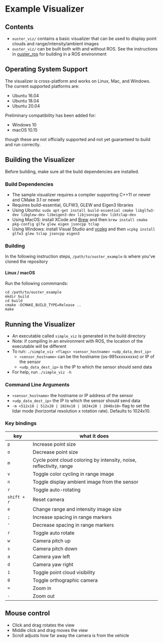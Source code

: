 # Example Visualizer

## Contents
* `ouster_viz/` contains a basic visualizer that can be used to
  display point clouds and range/intensity/ambient images
* `ouster_viz/` can be built both with and without ROS. See the instructions in
  [ouster_ros](../ouster_ros/README.md) for building in a ROS environment

## Operating System Support
The visualizer is cross-platform and works on Linux, Mac, and Windows. The current supported
platforms are:

* Ubuntu 16.04
* Ubuntu 18.04
* Ubuntu 20.04

Preliminary compatibility has been added for:

* Windows 10
* macOS 10.15

though these are not officially supported and not yet guaranteed to build and run correctly.

## Building the Visualizer
Before building, make sure all the build dependencies are installed.

### Build Dependencies
* The sample visualizer requires a compiler supporting C++11 or newer
  and CMake 3.1 or newer
* Requires build-essential, GLFW3, GLEW and Eigen3 libraries
* Using Ubuntu: `sudo apt-get install build-essential cmake libglfw3-dev libglew-dev libeigen3-dev
  libjsoncpp-dev libtclap-dev`
* Using MacOS: install XCode and [Brew](https://brew.sh/) and then `brew install cmake pkg-config
  glfw glew eigen jsoncpp tclap`
* Using Windows: install Visual Studio and [vcpkg](https://github.com/microsoft/vcpkg) and then
  `vcpkg install glfw3 glew tclap jsoncpp eigen3`

### Building
In the following instruction steps, `/path/to/ouster_example` is where you've cloned the repository

#### Linux / macOS
Run the following commmands:

```
cd /path/to/ouster_example
mkdir build
cd build
cmake -DCMAKE_BUILD_TYPE=Release ..
make
```

## Running the Visualizer
* An executable called `simple_viz` is generated in the build directory
* Note: if compiling in an environment with ROS, the location of the
  executable will be different
* To run: `./simple_viz <flags> <sensor_hostname> <udp_data_dest_ip>`
    - `<sensor_hostname>` can be the hostname (os-991xxxxxxxxx) or IP of the sensor
    - `<udp_data_dest_ip>` is the IP to which the sensor should send data
* For help, run `./simple_viz -h`

### Command Line Arguments
* `<sensor_hostname>` the hostname or IP address of the sensor
* `<udp_data_dest_ip>` the IP to which the sensor should send data
* `-m <512x10 | 512x20 | 1024x10 | 1024x20 | 2048x10>` flag to set the lidar
  mode (horizontal resolution x rotation rate). Defaults to 1024x10.

### Key bindings
| key | what it does |
| ----| ------------ |
| `p` | Increase point size |
| `o` | Decrease point size |
| `m` | Cycle point cloud coloring by intensity, noise, reflectivity, range |
| `v` | Toggle color cycling in range image |
| `n` | Toggle display ambient image from the sensor |
| `r` | Toggle auto-rotating |
| `shift + r` | Reset camera |
| `e` | Change range and intensity image size|
| `;` | Increase spacing in range markers |
| `'` | Decrease spacing in range markers |
| `r` | Toggle auto rotate |
| `w` | Camera pitch up |
| `s` | Camera pitch down |
| `a` | Camera yaw left |
| `d` | Camera yaw right |
| `1` | Toggle point cloud visibility |
| `0` | Toggle orthographic camera |
| `=` | Zoom in |
| `-` | Zoom out |

## Mouse control
* Click and drag rotates the view
* Middle click and drag moves the view
* Scroll adjusts how far away the camera is from the vehicle
